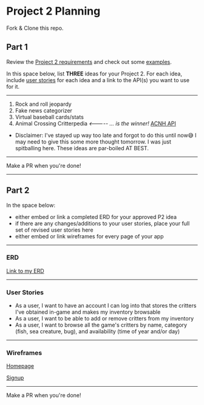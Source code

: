 # Project 2 Planning

Fork & Clone this repo.

## Part 1

Review the [Project 2 requirements](https://tmdarneille.gitbook.io/sei-ga-sea/11-projects/project-2#project-feedback-evaluation) and check out some [examples](https://www.google.com/url?q=https://tmdarneille.gitbook.io/sei-ga-sea/11-projects/past-projects/project2&sa=D&source=calendar&ust=1597596784944000&usg=AOvVaw1ihTzKFunxKsL2f6sIYdlC).

In this space below, list **THREE** ideas for your Project 2. For each idea, include [user stories](https://revelry.co/user-stories-that-dont-suck/) for each idea and a link to the API(s) you want to use for it.

--------------------------------------------------------
1. Rock and roll jeopardy
2. Fake news categorizer
3. Virtual baseball cards/stats
4. Animal Crossing Critterpedia *<----- ... is the winner!*
[ACNH API](http://acnhapi.com/)
* Disclaimer: I've stayed up way too late and forgot to do this until now😅 I may need to give this some more thought tomorrow. I was just spitballing here. These ideas are par-boiled AT BEST.
---------------------------------------------------------

Make a PR when you're done!

---

## Part 2

In the space below:
* either embed or link a completed ERD for your approved P2 idea
* if there are any changes/additions to your user stories, place your full set of revised user stories here
* either embed or link wireframes for every page of your app

----------------------------------------------------------
### ERD

[Link to my ERD](https://drive.google.com/file/d/1kx8xL_9pB0So4SB34NaUeti_mLDAdDvb/view?usp=sharing)

----------------------------------------------------------
### User Stories

* As a user, I want to have an account I can log into that stores the critters I've obtained in-game and makes my inventory browsable
* As a user, I want to be able to add or remove critters from my inventory
* As a user, I want to browse all the game's critters by name, category (fish, sea creature, bug), and availability (time of year and/or day)

----------------------------------------------------------
### Wireframes

[Homepage](https://whimsical.com/9cLTGs8w3hgAGLxLC3w2Z1@2Ux7TurymN7h1osqxn9T)

[Signup](https://whimsical.com/FxKEp7M6MxXznNGifAtUwm@2Ux7TurymN4F18qQfdBb)

----------------------------------------------------------

Make a PR when you're done!
